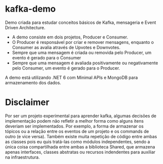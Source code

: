 # kafka-demo

Demo criada para estudar conceitos básicos de Kafka, mensageria e Event Driven Architecture.

* A demo consiste em dois projetos, Producer e Consumer. 
* O Producer é responsável por criar e remover mensagens, enquanto o Consumer as avalia através de Upvotes e Downvotes.
* Sempre que uma mensagem é criada ou removida pelo Producer, um evento é gerado para o Consumer
* Sempre que uma mensagem é avaliada positivamente ou negativamente pelo Consumer, um evento é gerado para o Producer.

A demo está utilizando .NET 6 com Minimal APIs e MongoDB para armazenamento dos dados.

# Disclaimer

Por ser um projeto experimental para aprender kafka, algumas decisões de implementação podem não refletir a melhor forma como alguns itens deveriam ser implementados.
Por exemplo, a forma de armazenar os tópicos ou a relação entre os eventos de um projeto e os commands de outro (e vice versa). 
Também existe muita repetição de código entre ambas as classes pois eu quis tratá-las como módulos independentes, sendo a única coisa compartilhada entre ambas a 
biblioteca Shared, que armazena apenas interfaces, classes abstratas ou recursos indendentes para auxiliar na infraestrutura.
